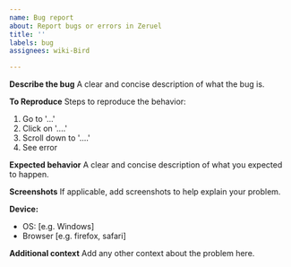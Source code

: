 ```yaml
---
name: Bug report
about: Report bugs or errors in Zeruel
title: ''
labels: bug
assignees: wiki-Bird

---
```


**Describe the bug**
A clear and concise description of what the bug is.

**To Reproduce**
Steps to reproduce the behavior:
1. Go to '...'
2. Click on '....'
3. Scroll down to '....'
4. See error

**Expected behavior**
A clear and concise description of what you expected to happen.

**Screenshots**
If applicable, add screenshots to help explain your problem.

**Device:**
 - OS: [e.g. Windows]
 - Browser [e.g. firefox, safari]

**Additional context**
Add any other context about the problem here.
